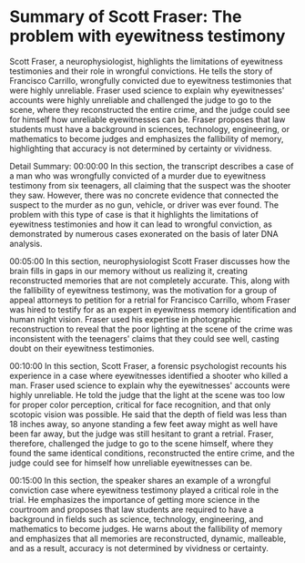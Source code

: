 # Summary of Scott Fraser: The problem with eyewitness testimony

Scott Fraser, a neurophysiologist, highlights the limitations of eyewitness testimonies and their role in wrongful convictions. He tells the story of Francisco Carrillo, wrongfully convicted due to eyewitness testimonies that were highly unreliable. Fraser used science to explain why eyewitnesses' accounts were highly unreliable and challenged the judge to go to the scene, where they reconstructed the entire crime, and the judge could see for himself how unreliable eyewitnesses can be. Fraser proposes that law students must have a background in sciences, technology, engineering, or mathematics to become judges and emphasizes the fallibility of memory, highlighting that accuracy is not determined by certainty or vividness.

Detail Summary: 
00:00:00
In this section, the transcript describes a case of a man who was wrongfully convicted of a murder due to eyewitness testimony from six teenagers, all claiming that the suspect was the shooter they saw. However, there was no concrete evidence that connected the suspect to the murder as no gun, vehicle, or driver was ever found. The problem with this type of case is that it highlights the limitations of eyewitness testimonies and how it can lead to wrongful conviction, as demonstrated by numerous cases exonerated on the basis of later DNA analysis.

00:05:00
In this section, neurophysiologist Scott Fraser discusses how the brain fills in gaps in our memory without us realizing it, creating reconstructed memories that are not completely accurate. This, along with the fallibility of eyewitness testimony, was the motivation for a group of appeal attorneys to petition for a retrial for Francisco Carrillo, whom Fraser was hired to testify for as an expert in eyewitness memory identification and human night vision. Fraser used his expertise in photographic reconstruction to reveal that the poor lighting at the scene of the crime was inconsistent with the teenagers' claims that they could see well, casting doubt on their eyewitness testimonies.

00:10:00
In this section, Scott Fraser, a forensic psychologist recounts his experience in a case where eyewitnesses identified a shooter who killed a man. Fraser used science to explain why the eyewitnesses' accounts were highly unreliable. He told the judge that the light at the scene was too low for proper color perception, critical for face recognition, and that only scotopic vision was possible. He said that the depth of field was less than 18 inches away, so anyone standing a few feet away might as well have been far away, but the judge was still hesitant to grant a retrial. Fraser, therefore, challenged the judge to go to the scene himself, where they found the same identical conditions, reconstructed the entire crime, and the judge could see for himself how unreliable eyewitnesses can be.

00:15:00
In this section, the speaker shares an example of a wrongful conviction case where eyewitness testimony played a critical role in the trial. He emphasizes the importance of getting more science in the courtroom and proposes that law students are required to have a background in fields such as science, technology, engineering, and mathematics to become judges. He warns about the fallibility of memory and emphasizes that all memories are reconstructed, dynamic, malleable, and as a result, accuracy is not determined by vividness or certainty.

